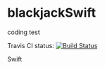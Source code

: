 # blackjackSwift
coding test

Travis CI status: [![Build Status](https://travis-ci.org/martinogg/blackjackSwift.svg?branch=master)](https://travis-ci.org/martinogg/blackjackSwift)

Swift
